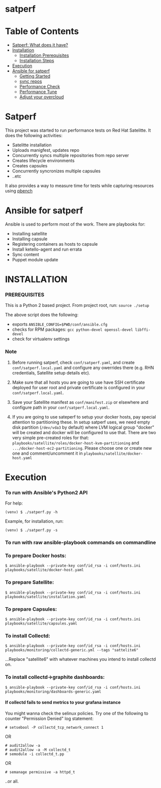 # satperf

Table of Contents
=================

- [Satperf: What does it have?](#satperf)
- [Installation](#installation)
  - [Installation Prerequisites](#installation-prerequisites)
  - [Installation Steps](#installation-steps)
- [Execution](#execution)
- [Ansible for satperf](#ansible-for-satperf)
    - [Getting Started](#install-systems-on-aws)
    - [sync repos](#sync-repos-to-satellite)
    - [Performance Check](#performance-check)
    - [Performance Tune](#performance-tune)
    - [Adjust your overcloud](#adjust-your-overcloud)

# Satperf

This project was started to run performance tests on Red Hat Satelitte.
It does the following activities:

 - Satelitte installation
 - Uploads manigfest, updates repo
 - Concurrently syncs multiple repositories from repo server
 - Creates lifecycle environments
 - Creates capsules
 - Concurrently  syncronizes multiple capsules
 - ..etc

It also provides a way to measure time for tests while capturing resources
using [pbench](https://github.com/distributed-system-analysis/pbench)

# Ansible for satperf

Ansible is used to perform most of the work. There are playbooks for:

 - Installing satellite
 - Installing capsule
 - Registering containers as hosts to capsule
 - Install ketello-agent and run errata
 - Sync content
 - Puppet module update

# INSTALLATION

### PREREQUISITES

This is a Python 2 based project. From project root, run: `source ./setup`

The above script does the following:

 - exports `ANSIBLE_CONFIG=$PWD/conf/ansible.cfg`
 - checks for RPM packages: `gcc python-devel openssl-devel libffi-devel`
 - check for virtualenv settings

### Note

1. Before running satperf, check `conf/satperf.yaml`, and create `conf/satperf.local.yaml`
   and configure any owerrides there (e.g. RHN credentials, Satellite setup details etc).

2. Make sure that all hosts you are going to use have SSH certificate deployed for
   user root and private certificate is configured in your `conf/satperf.local.yaml`.

3. Save your Satellite manifest as `conf/manifest.zip` or elsewhere and configure path
   in your `conf/satperf.local.yaml`.

4. If you are going to use sateperf to setup your docker hosts, pay special
   attention to partitioning these. In setup satperf uses, we need empty disk
   partition (`/dev/vda3` by default) where LVM logical group "docker" will
   be created and docker will be configured to use that. There are two very
   simple pre-created roles for that: `playbooks/satellite/roles/docker-host-kvm-partitioning`
   and `.../docker-host-ec2-partitioning`. Please choose one or create new
   one and comment/uncomment it in `playbooks/satellite/docker-host.yaml`

# Execution

### To run with Ansible's Python2 API

For help:

```
(venv) $ ./satperf.py -h
```

Example, for installation, run:

```
(venv) $ ./satperf.py -s
```

### To run with raw ansible-playbook commands on commandline


### To prepare Docker hosts:

```
$ ansible-playbook --private-key conf/id_rsa -i conf/hosts.ini playbooks/satellite/docker-host.yaml
```

### To prepare Satellite:

```
$ ansible-playbook --private-key conf/id_rsa -i conf/hosts.ini playbooks/satellite/installation.yaml
```

### To prepare Capsules:

```
$ ansible-playbook --private-key conf/id_rsa -i conf/hosts.ini playbooks/satellite/capsules.yaml
```

###  To install Collectd:

```
$ ansible-playbook --private-key conf/id_rsa -i conf/hosts.ini playbooks/monitoring/collectd-generic.yml --tags "sattelite6"
```
...Replace "satellite6" with whatever machines you intend to install collectd on.

### To install collectd->graphite dashboards:

```
$ ansible-playbook --private-key conf/id_rsa -i conf/hosts.ini playbooks/monitoring/dashboards-generic.yaml
```

#### If collectd fails to send metrics to your grafana instance

You might wanna check the selinux policies. Try one of the following to counter "Permission Denied" log statement:

```
# setsebool -P collectd_tcp_network_connect 1
```

OR

```
# audit2allow -a
# audit2allow -a -M collectd_t
# semodule -i collectd_t.pp
```

OR

```
# semanage permissive -a httpd_t
```

..or all.
